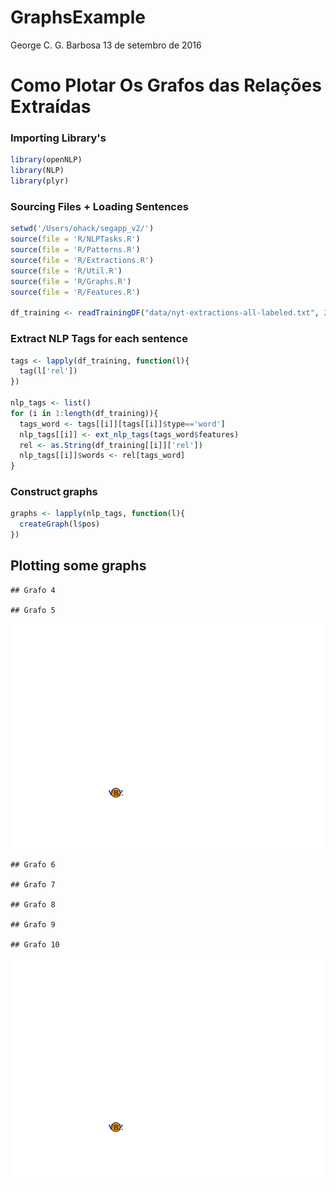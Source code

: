 GraphsExample
================
George C. G. Barbosa
13 de setembro de 2016

Como Plotar Os Grafos das Relações Extraídas
============================================

### Importing Library's

``` r
library(openNLP)
library(NLP)
library(plyr)
```

### Sourcing Files + Loading Sentences

``` r
setwd('/Users/ohack/segapp_v2/')
source(file = 'R/NLPTasks.R')
source(file = 'R/Patterns.R')
source(file = 'R/Extractions.R')
source(file = 'R/Util.R')
source(file = 'R/Graphs.R')
source(file = 'R/Features.R')

df_training <- readTrainingDF("data/nyt-extractions-all-labeled.txt", 200)
```

### Extract NLP Tags for each sentence

``` r
tags <- lapply(df_training, function(l){
  tag(l['rel'])
})

nlp_tags <- list()
for (i in 1:length(df_training)){
  tags_word <- tags[[i]][tags[[i]]$type=='word']
  nlp_tags[[i]] <- ext_nlp_tags(tags_word$features)
  rel <- as.String(df_training[[i]]['rel'])
  nlp_tags[[i]]$words <- rel[tags_word]
}
```

### Construct graphs

``` r
graphs <- lapply(nlp_tags, function(l){
  createGraph(l$pos)
})
```

Plotting some graphs
--------------------

    ## Grafo 4

    ## Grafo 5

![](GraphsExample_files/figure-markdown_github/plot%20graphs-1.png)

    ## Grafo 6

    ## Grafo 7

    ## Grafo 8

    ## Grafo 9

    ## Grafo 10

![](GraphsExample_files/figure-markdown_github/plot%20graphs-2.png)
